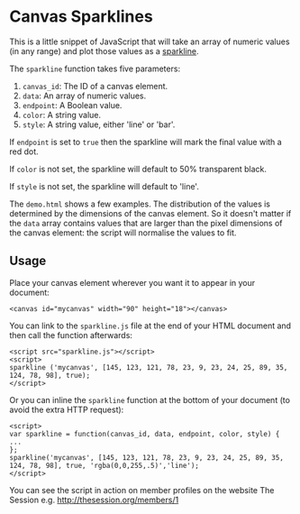 # Canvas Sparklines

This is a little snippet of JavaScript that will take an array of numeric values (in any range) and plot those values as a [sparkline](http://www.edwardtufte.com/bboard/q-and-a-fetch-msg?msg_id=0001OR&topic_id=1).

The <code>sparkline</code> function takes five parameters:

1. <code>canvas_id</code>: The ID of a canvas element.
2. <code>data</code>: An array of numeric values.
3. <code>endpoint</code>: A Boolean value.
4. <code>color</code>: A string value.
5. <code>style</code>: A string value, either 'line' or 'bar'.

If <code>endpoint</code> is set to <code>true</code> then the sparkline will mark the final value with a red dot.

If <code>color</code> is not set, the sparkline will default to 50% transparent black.

If <code>style</code> is not set, the sparkline will default to 'line'.

The <code>demo.html</code> shows a few examples. The distribution of the values is determined by the dimensions of the canvas element. So it doesn't matter if the <code>data</code> array contains values that are larger than the pixel dimensions of the canvas element: the script will normalise the values to fit.

## Usage

Place your canvas element wherever you want it to appear in your document:

	<canvas id="mycanvas" width="90" height="18"></canvas>

You can link to the <code>sparkline.js</code> file at the end of your HTML document and then call the function afterwards:


	<script src="sparkline.js"></script>
	<script>
	sparkline ('mycanvas', [145, 123, 121, 78, 23, 9, 23, 24, 25, 89, 35, 124, 78, 98], true);
	</script>

Or you can inline the <code>sparkline</code> function at the bottom of your document (to avoid the extra HTTP request):

	<script>
	var sparkline = function(canvas_id, data, endpoint, color, style) {
	...
	};
	sparkline('mycanvas', [145, 123, 121, 78, 23, 9, 23, 24, 25, 89, 35, 124, 78, 98], true, 'rgba(0,0,255,.5)','line');
	</script>

You can see the script in action on member profiles on the website The Session e.g. <http://thesession.org/members/1>
